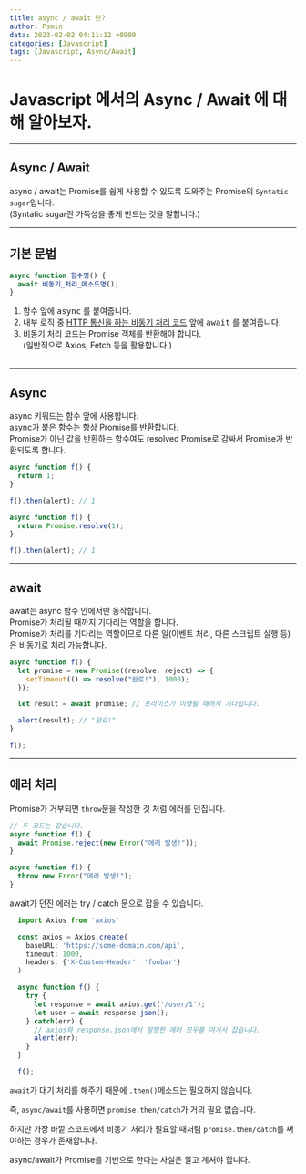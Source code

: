```yaml
---
title: async / await 란?
author: Psmin
data: 2023-02-02 04:11:12 +0900
categories: [Javascript]
tags: [Javascript, Async/Await]
---
```


# Javascript 에서의 Async / Await 에 대해 알아보자.

---

## Async / Await

async / await는 Promise를 쉽게 사용할 수 있도록 도와주는 Promise의 `Syntatic sugar`입니다.  
(Syntatic sugar란 가독성을 좋게 만드는 것을 말합니다.)

---

## 기본 문법

```js
async function 함수명() {
  await 비동기_처리_메소드명();
}
```

1. 함수 앞에 <kbd>async</kbd> 를 붙여줍니다.
2. 내부 로직 중 <u>HTTP 통신을 하는 비동기 처리 코드</u> 앞에 <kbd>await</kbd> 를 붙여줍니다.
3. 비동기 처리 코드는 Promise 객체를 반환해야 합니다.  
   (일반적으로 Axios, Fetch 등을 활용합니다.)  
   <br/>

---

## Async

async 키워드는 함수 앞에 사용합니다.  
async가 붙은 함수는 항상 Promise를 반환합니다.  
Promise가 아닌 값을 반환하는 함수여도 resolved Promise로 감싸서 Promise가 반환되도록 합니다.

```js
async function f() {
  return 1;
}

f().then(alert); // 1

async function f() {
  return Promise.resolve(1);
}

f().then(alert); // 1
```

---

## await

await는 async 함수 안에서만 동작합니다.  
Promise가 처리될 때까지 기다리는 역할을 합니다.  
Promise가 처리를 기다리는 역할이므로 다른 일(이벤트 처리, 다른 스크립트 실행 등)은 비동기로 처리 가능합니다.

```js
async function f() {
  let promise = new Promise((resolve, reject) => {
    setTimeout(() => resolve("완료!"), 1000);
  });

  let result = await promise; // 프라미스가 이행될 때까지 기다립니다.

  alert(result); // "완료!"
}

f();
```

---

## 에러 처리

Promise가 거부되면 `throw`문을 작성한 것 처럼 에러를 던집니다.

```js
// 두 코드는 같습니다.
async function f() {
  await Promise.reject(new Error("에러 발생!"));
}

async function f() {
  throw new Error("에러 발생!");
}
```

await가 던진 에러는 try / catch 문으로 잡을 수 있습니다.

```js
  import Axios from 'axios'

  const axios = Axios.create(
    baseURL: 'https://some-domain.com/api',
    timeout: 1000,
    headers: {'X-Custom-Header': 'foobar'}
  )

  async function f() {
    try {
      let response = await axios.get('/user/1');
      let user = await response.json();
    } catch(err) {
      // axios와 response.json에서 발행한 에러 모두를 여기서 잡습니다.
      alert(err);
    }
  }

  f();
```

`await`가 대기 처리를 해주기 때문에 `.then()`메소드는 필요하지 않습니다.

즉, `async/await`를 사용하면 `promise.then/catch`가 거의 필요 없습니다.

하지만 가장 바깥 스코프에서 비동기 처리가 필요할 때처럼 `promise.then/catch`를 써야하는 경우가 존재합니다.

async/await가 Promise를 기반으로 한다는 사실은 알고 계셔야 합니다.
